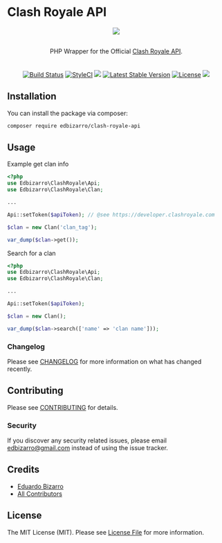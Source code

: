 # Clash Royale API

<p align="center">
    <img src="https://developer.clashroyale.com/l_retina.526bc4.png">
</p>
<p align="center" style="margin: 30px 0 35px;">PHP Wrapper for the Official <a href="https://developer.clashroyale.com"> Clash Royale API</a>.</p>
<p align="center">
  <a href='https://semaphoreci.com/edbizarro/clash-royale-api'> <img src='https://semaphoreci.com/api/v1/edbizarro/clash-royale-api/branches/master/badge.svg' alt='Build Status'></a>  
  <a href="https://styleci.io/repos/129276226"><img src="https://styleci.io/repos/129276226/shield?branch=master" alt="StyleCI"></a>  
  <a href="https://codeclimate.com/github/edbizarro/clash-royale-api/maintainability"><img src="https://api.codeclimate.com/v1/badges/25524f733a23fb514c5c/maintainability" /></a>
  <a href="https://packagist.org/packages/power-data-hub/clash-royale-api"><img src="https://poser.pugx.org/power-data-hub/clash-royale-api/v/stable.svg" alt="Latest Stable Version"></a>
  <a href="https://packagist.org/packages/power-data-hub/clash-royale-api"><img src="https://poser.pugx.org/power-data-hub/clash-royale-api/license.svg" alt="License"></a>
    <a href="https://app.fossa.io/projects/git%2Bgithub.com%2Fedbizarro%2Fclash-royale-api?ref=badge_shield" alt="FOSSA Status"><img src="https://app.fossa.io/api/projects/git%2Bgithub.com%2Fedbizarro%2Fclash-royale-api.svg?type=small"/></a>
</p>

## Installation

You can install the package via composer:

```bash
composer require edbizarro/clash-royale-api
```

## Usage

Example get clan info

``` php
<?php
use Edbizarro\ClashRoyale\Api;
use Edbizarro\ClashRoyale\Clan;

...

Api::setToken($apiToken); // @see https://developer.clashroyale.com

$clan = new Clan('clan_tag');

var_dump($clan->get());

```


Search for a clan

``` php
<?php
use Edbizarro\ClashRoyale\Api;
use Edbizarro\ClashRoyale\Clan;

...

Api::setToken($apiToken);

$clan = new Clan();

var_dump($clan->search(['name' => 'clan name']));

```

### Changelog

Please see [CHANGELOG](CHANGELOG.md) for more information on what has changed recently.

## Contributing

Please see [CONTRIBUTING](CONTRIBUTING.md) for details.

### Security

If you discover any security related issues, please email edbizarro@gmail.com instead of using the issue tracker.

## Credits

- [Eduardo Bizarro](https://github.com/edbizarro)
- [All Contributors](../../contributors)

## License

The MIT License (MIT). Please see [License File](LICENSE.md) for more information.
